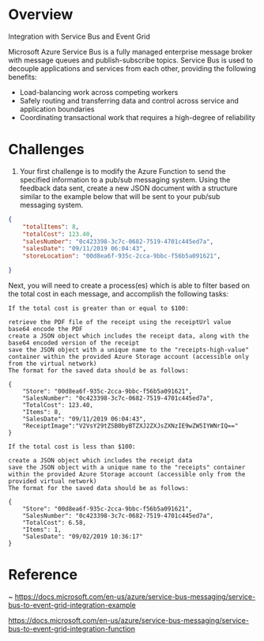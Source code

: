 # Overview
Integration with Service Bus and Event Grid

Microsoft Azure Service Bus is a fully managed enterprise message broker with message queues and publish-subscribe topics. Service Bus is used to decouple applications and services from each other, providing the following benefits:

 * Load-balancing work across competing workers
 * Safely routing and transferring data and control across service and application boundaries
 * Coordinating transactional work that requires a high-degree of reliability

# Challenges

1. Your first challenge is to modify the Azure Function to send the specified information to a pub/sub messaging system. Using the feedback data sent, create a new JSON document with a structure similar to the example below that will be sent to your pub/sub messaging system.

```JSON
{
    "totalItems": 8,
    "totalCost": 123.40,
    "salesNumber": "0c423398-3c7c-0682-7519-4701c445ed7a",
    "salesDate": "09/11/2019 06:04:43",
    "storeLocation": "00d8ea6f-935c-2cca-9bbc-f56b5a091621",

}
```

Next, you will need to create a process(es) which is able to filter based on the total cost in each message, and accomplish the following tasks:

    If the total cost is greater than or equal to $100:

    retrieve the PDF file of the receipt using the receiptUrl value
    base64 encode the PDF
    create a JSON object which includes the receipt data, along with the base64 encoded version of the receipt
    save the JSON object with a unique name to the "receipts-high-value" container within the provided Azure Storage account (accessible only from the virtual network)
    The format for the saved data should be as follows:

    {
        "Store": "00d8ea6f-935c-2cca-9bbc-f56b5a091621",
        "SalesNumber": "0c423398-3c7c-0682-7519-4701c445ed7a",
        "TotalCost": 123.40,
        "Items": 8,
        "SalesDate": "09/11/2019 06:04:43",
        "ReceiptImage":"V2VsY29tZSB0byBTZXJ2ZXJsZXNzIE9wZW5IYWNrIQ=="
    }

    If the total cost is less than $100:

    create a JSON object which includes the receipt data
    save the JSON object with a unique name to the "receipts" container within the provided Azure Storage account (accessible only from the provided virtual network)
    The format for the saved data should be as follows:

    {
        "Store": "00d8ea6f-935c-2cca-9bbc-f56b5a091621",
        "SalesNumber": "0c423398-3c7c-0682-7519-4701c445ed7a",
        "TotalCost": 6.58,
        "Items": 1,
        "SalesDate": "09/02/2019 10:36:17"
    }

# Reference

~
https://docs.microsoft.com/en-us/azure/service-bus-messaging/service-bus-to-event-grid-integration-example

https://docs.microsoft.com/en-us/azure/service-bus-messaging/service-bus-to-event-grid-integration-function


